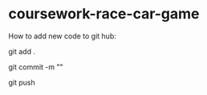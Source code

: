 # coursework-race-car-game


How to add new code to git hub:

git add . 

git commit -m "<New git commit message>"

git push
